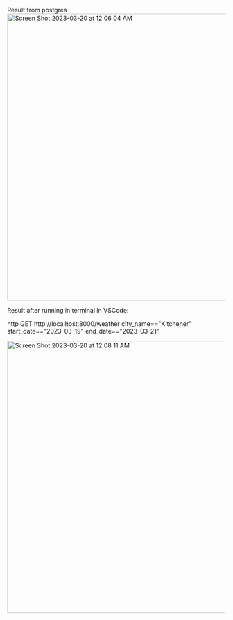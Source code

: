 Result from postgres
<img width="662" alt="Screen Shot 2023-03-20 at 12 06 04 AM" src="https://user-images.githubusercontent.com/31189656/226244074-0bb9007a-9e8d-46bd-9d44-7287a1b7b653.png">

Result after running in terminal in VSCode:

http GET http://localhost:8000/weather city_name=="Kitchener" start_date=="2023-03-19" end_date=="2023-03-21"


<img width="628" alt="Screen Shot 2023-03-20 at 12 08 11 AM" src="https://user-images.githubusercontent.com/31189656/226244970-856b55d6-f4c6-483b-8a29-d7bda4444d21.png">

